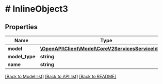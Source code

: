 # # InlineObject3

## Properties

Name | Type | Description | Notes
------------ | ------------- | ------------- | -------------
**model** | [**\OpenAPI\Client\Model\CoreV2ServicesServiceIdModel**](CoreV2ServicesServiceIdModel.md) |  | 
**model_type** | **string** |  | 
**name** | **string** |  | 

[[Back to Model list]](../../README.md#documentation-for-models) [[Back to API list]](../../README.md#documentation-for-api-endpoints) [[Back to README]](../../README.md)


